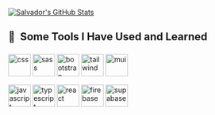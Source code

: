 [![Salvador's GitHub Stats](https://github-readme-stats.vercel.app/api?username=salvador318alvarez&count_private=true&show_icons=true&theme=tokyonight&hide_rank=false)](https://github.com/anuraghazra/github-readme-stats)
 
<h2> 🚀 &nbsp;Some Tools I Have Used and Learned</h2>
<h3></h3>
<p align="left"> 
<!--  <img src="https://cdn.jsdelivr.net/gh/devicons/devicon/icons/wordpress/wordpress-original.svg" alt="wordpress" width="45" height="45" />
 <img src="https://cdn.jsdelivr.net/gh/devicons/devicon/icons/vscode/vscode-original.svg" alt="vscode" width="45" height="45"/>
 <img src="https://cdn.jsdelivr.net/gh/devicons/devicon/icons/git/git-original.svg" alt="git" width="45" height="45"/>
 <img src="https://cdn.jsdelivr.net/gh/devicons/devicon/icons/npm/npm-original-wordmark.svg" alt="npm" width="45" height="45"/>
 <img src="https://cdn.jsdelivr.net/gh/devicons/devicon/icons/html5/html5-original-wordmark.svg" alt="html" width="45" height="45"/>  -->

 <img src="https://cdn.jsdelivr.net/gh/devicons/devicon/icons/css3/css3-original-wordmark.svg" alt="css" width="45" height="45"/>  
 <img src="https://cdn.jsdelivr.net/gh/devicons/devicon/icons/sass/sass-original.svg" alt="sass" width="45" height="45"/>
 <img src="https://cdn.jsdelivr.net/gh/devicons/devicon/icons/bootstrap/bootstrap-original-wordmark.svg" alt="bootstrap" width="45" height="45"/>
 <img src="https://cdn.jsdelivr.net/gh/devicons/devicon/icons/tailwindcss/tailwindcss-plain.svg" alt="tailwind" width="45" height="45"/>
 <img src="https://cdn.jsdelivr.net/gh/devicons/devicon/icons/materialui/materialui-plain.svg" alt="mui" width="45" height="45" />
 </p>
 <p>
<img src="https://cdn.jsdelivr.net/gh/devicons/devicon/icons/javascript/javascript-original.svg" alt="javascript" width="45" height="45" /> 
<img src="https://cdn.jsdelivr.net/gh/devicons/devicon/icons/typescript/typescript-original.svg" alt="typescript" width="45" height="45"/>
<!-- <img src="https://cdn.jsdelivr.net/gh/devicons/devicon/icons/jquery/jquery-original-wordmark.svg" alt="jquery" width="45" height="45"  />  -->

<img src="https://cdn.jsdelivr.net/gh/devicons/devicon/icons/react/react-original.svg" alt="react" width="45" height="45"/>
<!-- <img src="https://cdn.jsdelivr.net/gh/devicons/devicon/icons/redux/redux-original.svg" alt="redux" width="45" height="45"/> -->
<!-- <img src="https://cdn.jsdelivr.net/gh/devicons/devicon/icons/jest/jest-plain.svg" alt="jest" width="45" height="45"/> -->
 
<img src="https://cdn.jsdelivr.net/gh/devicons/devicon/icons/firebase/firebase-plain-wordmark.svg" alt="firebase" width="45" height="45" />
<img src="https://www.vectorlogo.zone/logos/supabase/supabase-icon.svg" alt="supabase" width="45" height="45" />
</p>

<!-- 
[![Top Langs](https://github-readme-stats.vercel.app/api/top-langs/?username=salvador318alvarez)](https://github.com/anuraghazra/github-readme-stats)

 -->
